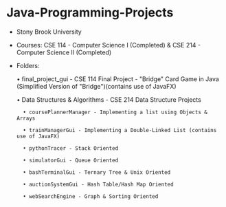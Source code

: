 # Java-Programming-Projects

- Stony Brook University

- Courses: CSE 114 - Computer Science I (Completed) & CSE 214 - Computer Science II (Completed)

- Folders: 

    • final_project_gui - CSE 114 Final Project - "Bridge" Card Game in Java (Simplified Version of "Bridge")(contains use of JavaFX)


    • Data Structures & Algorithms -  CSE 214 Data Structure Projects

        • coursePlannerManager - Implementing a list using Objects & Arrays

        • trainManagerGui - Implementing a Double-Linked List (contains use of JavaFX)

        • pythonTracer - Stack Oriented

        • simulatorGui - Queue Oriented

        • bashTerminalGui - Ternary Tree & Unix Oriented

        • auctionSystemGui - Hash Table/Hash Map Oriented

        • webSearchEngine - Graph & Sorting Oriented
